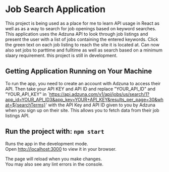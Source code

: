 # Job Search Application

This project is being used as a place for me to learn API usage in React as well as as a way to search for job openings based on keyword searches. This application uses the Adzuna API to look through job listings and present the user with a list of jobs containing the entered keywords. Click the green text on each job listing to reach the site it is located at. Can now also set jobs to parttime and fulltime as well as search based on a minimum slaary requirement.
this project is still in development.

## Getting Application Running on Your Machine

To run the app, you need to create an account with Adzuna to access their API. Then take your API KEY and API ID and replace "YOUR_API_ID" and "YOUR_API_KEY" in `https://api.adzuna.com/v1/api/jobs/us/search/1?app_id=YOUR_API_ID3&app_key=YOUR+API_KEY&results_per_page=30&what=${searchTerms}' with the API Key and API ID given to you by Adzuna when you sign up on their site. This allows you to fetch data from their job listings API.

## Run the project with: `npm start`

Runs the app in the development mode.\
Open [http://localhost:3000](http://localhost:3000) to view it in your browser.

The page will reload when you make changes.\
You may also see any lint errors in the console.
